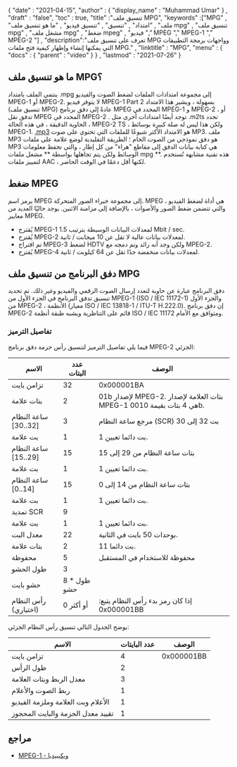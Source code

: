{
  "date" : "2021-04-15",
  "author" : {
    "display_name" : "Muhammad Umar"
} ,
  "draft" : "false",
  "toc" : true,
  "title" :"تنسيق ملف MPG",
  "keywords" :["MPG" , "ملف" , "امتداد" , "تنسيق" , "تنسيق فيديو" , "ما هو تنسيق ملف mpg" , "تنسيق ملف mpg" , "مشغل ملف mpg" , "ضغط mpeg" , "فيديو "," MPEG "," MPEG-1 "," MPEG-2 "] ,
  "description":"تعرف على تنسيق ملف MPG وواجهات برمجة التطبيقات التي يمكنها إنشاء وإظهار كيفية فتح ملفات MPG." ,
  "linktitle" : "MPG",
  "menu" : {
    "docs" : {
      "parent" : "video"
}
} ,
  "lastmod" : "2021-07-26"
}

## ما هو تنسيق ملف MPG؟ ##

ينتمي الملف بامتداد .mpg إلى مجموعة امتدادات الملفات لضغط الصوت والفيديو MPEG-1 أو MPEG-2. لا يتوفر فيديو MPEG-1 Part 2 بسهولة ، ويشير هذا الامتداد (تنسيق ملف MPG) عادةً إلى دفق برنامج MPEG المحدد في MPEG-1 و MPEG-2 ، أو تدفق نقل MPEG المحدد في MPEG-2 . توجد أيضًا امتدادات أخرى مثل .m2ts تحدد الحاوية الدقيقة ، في هذه الحالة ، MPEG-2 TS ، ولكن هذا ليس له صلة كبيرة بوسائط MPEG-1. [.mp3](/audio/mp3/) هو الامتداد الأكثر شيوعًا للملفات التي تحتوي على صوت MP3. ملف MP3 هو دفق نموذجي من الصوت الخام ؛ الطريقة التقليدية لوضع علامة على ملفات MP3 هي كتابة بيانات الدفق إلى مقاطع "هراء" من كل إطار ، والتي تحفظ معلومات الوسائط ولكن يتم تجاهلها بواسطة ** مشغل ملفات mpg **. هذه تقنية مشابهة تُستخدم لتمييز ملفات AAC ، لكنها أقل دعمًا في الوقت الحاضر.

## ضغط MPEG ##

يرمز اسم MPEG إلى مجموعة خبراء الصور المتحركة. MPEG هي أداة لضغط الفيديو ، والتي تتضمن ضغط الصور والأصوات ، بالإضافة إلى مزامنة الاثنين.
يوجد حاليًا العديد من معايير MPEG.

- يُقترح MPEG-1 لمعدلات البيانات الوسيطة بترتيب 1.5 Mbit / sec.
- يُقترح MPEG-2 لمعدلات بيانات عالية لا تقل عن 10 ميجابت / ثانية.
- تم اقتراح MPEG-3 لضغط HDTV ولكن وجد أنه زائد وتم دمجه مع MPEG-2.
- يُقترح MPEG-4 لمعدلات بيانات منخفضة جدًا تقل عن 64 كيلوبت / ثانية.


## دفق البرنامج من تنسيق ملف MPG ##

دفق البرنامج عبارة عن حاوية لتعدد إرسال الصوت الرقمي والفيديو وغير ذلك. تم تحديد تنسيق تدفق البرنامج في الجزء الأول من MPEG-1 (ISO / IEC 11172-1) والجزء الأول من MPEG-2 ، الأنظمة (معيار ISO / IEC 13818-1 / ITU-T H.222.0). إن دفق برنامج MPEG-2 قائم على التناظرية ويشبه طبقة أنظمة ISO / IEC 11172 ومتوافق مع الأمام.

### تفاصيل الترميز ###

فيما يلي تفاصيل الترميز لتنسيق رأس حزمة دفق برنامج MPEG-2 الجزئي:

| الاسم | عدد البتات | الوصف |
---|---|---|
| تزامن بايت | 32 | 0x000001BA |
| بتات علامة | 2 | 01b لإصدار MPEG-2. بتات العلامة لإصدار MPEG-1 هي 4 بتات بقيمة 0010b. |
| ساعة النظام [32..30] | 3 | مرجع ساعة النظام (SCR) بت 32 إلى 30 |
| بت علامة | 1 | 1 بت دائما تعيين. |
| ساعة النظام [29..15] | 15 | بتات ساعة النظام من 29 إلى 15 |
| بت علامة | 1 | 1 بت دائما تعيين. |
| ساعة النظام [14..0] | 15 | بتات ساعة النظام من 14 إلى 0 |
| بت علامة | 1 | 1 بت دائما تعيين. |
| تمديد SCR | 9 | |
| بت علامة | 1 | 1 بت دائما تعيين. |
| معدل البت | 22 | بوحدات 50 بايت في الثانية. |
| بتات علامة | 2 | 11 بت دائما. |
| محفوظة | 5 | محفوظة للاستخدام في المستقبل |
| طول الحشو | 3 | |
| حشو بايت | 8 * طول حشو | |
| رأس النظام (اختياري) | 0 أو أكثر | إذا كان رمز بدء رأس النظام يتبع: 0x000001BB |

يوضح الجدول التالي تنسيق رأس النظام الجزئي:

| الاسم | عدد البايتات | الوصف |
---|---|---|
| تزامن بايت | 4 | 0x000001BB |
| طول الرأس | 2 | |
| معدل الربط وبتات العلامة | 3 | |
| ربط الصوت والأعلام | 1 | |
| الأعلام وبت العلامة وملزمة الفيديو | 1 | |
| تقييد معدل الحزمة والبايت المحجوز | 1 | |


## مراجع ##

- [MPEG-1 - ويكيبيديا](https://en.wikipedia.org/wiki/MPEG-1)



